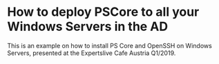 # How to deploy PSCore to all your Windows Servers in the AD

This is an example on how to install PS Core and OpenSSH on Windows Servers, presented at the 
Expertslive Cafe Austria Q1/2019.
